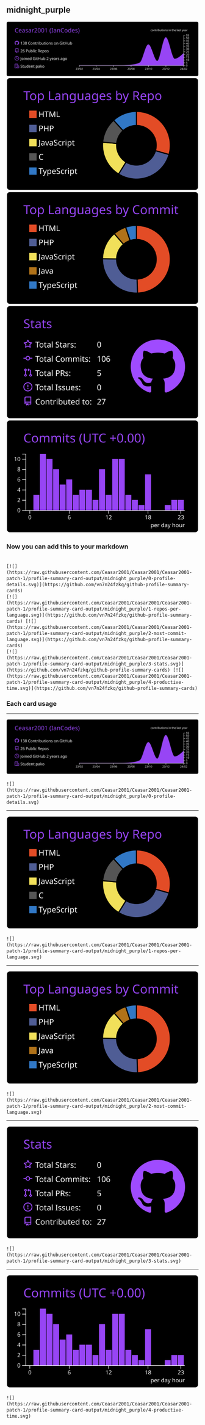 ## midnight_purple

[![](./0-profile-details.svg)](https://github.com/vn7n24fzkq/github-profile-summary-cards)
[![](./1-repos-per-language.svg)](https://github.com/vn7n24fzkq/github-profile-summary-cards) [![](./2-most-commit-language.svg)](https://github.com/vn7n24fzkq/github-profile-summary-cards)
[![](./3-stats.svg)](https://github.com/vn7n24fzkq/github-profile-summary-cards) [![](./4-productive-time.svg)](https://github.com/vn7n24fzkq/github-profile-summary-cards)
### Now you can add this to your markdown
```

[![](https://raw.githubusercontent.com/Ceasar2001/Ceasar2001/Ceasar2001-patch-1/profile-summary-card-output/midnight_purple/0-profile-details.svg)](https://github.com/vn7n24fzkq/github-profile-summary-cards)
[![](https://raw.githubusercontent.com/Ceasar2001/Ceasar2001/Ceasar2001-patch-1/profile-summary-card-output/midnight_purple/1-repos-per-language.svg)](https://github.com/vn7n24fzkq/github-profile-summary-cards) [![](https://raw.githubusercontent.com/Ceasar2001/Ceasar2001/Ceasar2001-patch-1/profile-summary-card-output/midnight_purple/2-most-commit-language.svg)](https://github.com/vn7n24fzkq/github-profile-summary-cards)
[![](https://raw.githubusercontent.com/Ceasar2001/Ceasar2001/Ceasar2001-patch-1/profile-summary-card-output/midnight_purple/3-stats.svg)](https://github.com/vn7n24fzkq/github-profile-summary-cards) [![](https://raw.githubusercontent.com/Ceasar2001/Ceasar2001/Ceasar2001-patch-1/profile-summary-card-output/midnight_purple/4-productive-time.svg)](https://github.com/vn7n24fzkq/github-profile-summary-cards)

```

### Each card usage
---

![](./0-profile-details.svg)

```
![](https://raw.githubusercontent.com/Ceasar2001/Ceasar2001/Ceasar2001-patch-1/profile-summary-card-output/midnight_purple/0-profile-details.svg)
```

    

---

![](./1-repos-per-language.svg)

```
![](https://raw.githubusercontent.com/Ceasar2001/Ceasar2001/Ceasar2001-patch-1/profile-summary-card-output/midnight_purple/1-repos-per-language.svg)
```

    

---

![](./2-most-commit-language.svg)

```
![](https://raw.githubusercontent.com/Ceasar2001/Ceasar2001/Ceasar2001-patch-1/profile-summary-card-output/midnight_purple/2-most-commit-language.svg)
```

    

---

![](./3-stats.svg)

```
![](https://raw.githubusercontent.com/Ceasar2001/Ceasar2001/Ceasar2001-patch-1/profile-summary-card-output/midnight_purple/3-stats.svg)
```

    

---

![](./4-productive-time.svg)

```
![](https://raw.githubusercontent.com/Ceasar2001/Ceasar2001/Ceasar2001-patch-1/profile-summary-card-output/midnight_purple/4-productive-time.svg)
```

    
